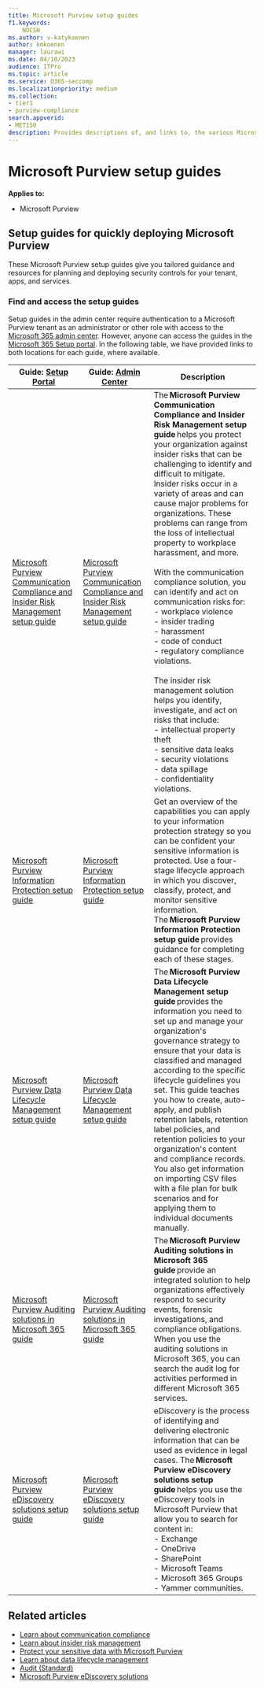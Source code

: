```yaml
---
title: Microsoft Purview setup guides
f1.keywords:
    NOCSH
ms.author: v-katykoenen
author: kmkoenen
manager: laurawi
ms.date: 04/10/2023
audience: ITPro
ms.topic: article
ms.service: O365-seccomp
ms.localizationpriority: medium
ms.collection:
- tier1
- purview-compliance
search.appverid:
- MET150 
description: Provides descriptions of, and links to, the various Microsoft Purview FastTrack setup guides.
---
```


# Microsoft Purview setup guides

**Applies to:**
- Microsoft Purview

## Setup guides for quickly deploying Microsoft Purview
These Microsoft Purview setup guides give you tailored guidance and resources for planning and deploying security controls for your tenant, apps, and services.

### Find and access the setup guides

Setup guides in the admin center require authentication to a Microsoft Purview tenant as an administrator or other role with access to the [Microsoft 365 admin center](https://go.microsoft.com/fwlink/?linkid=2224913). However, anyone can access the guides in the [Microsoft 365 Setup portal](https://go.microsoft.com/fwlink/?linkid=2220880). In the following table, we have provided links to both locations for each guide, where available.

|Guide: [Setup Portal](https://go.microsoft.com/fwlink/?linkid=2220880) | Guide: [Admin Center](https://go.microsoft.com/fwlink/?linkid=2224913) | Description| 
|-------------|-------------|--------------------|
|[Microsoft Purview Communication Compliance and Insider Risk Management setup guide](https://go.microsoft.com/fwlink/?linkid=2223415) | [Microsoft Purview Communication Compliance and Insider Risk Management setup guide](https://go.microsoft.com/fwlink/?linkid=2224188) | The **Microsoft Purview Communication Compliance and Insider Risk Management setup guide** helps you protect your organization against insider risks that can be challenging to identify and difficult to mitigate. Insider risks occur in a variety of areas and can cause major problems for organizations. These problems can range from the loss of intellectual property to workplace harassment, and more. <br> <br> With the communication compliance solution, you can identify and act on communication risks for: <br>  -  workplace violence <br>  -  insider trading <br>  -  harassment <br>  -  code of conduct <br>  -  regulatory compliance violations.  <br> <br> The insider risk management solution helps you identify, investigate, and act on risks that include: <br>   -  intellectual property theft  <br>   -  sensitive data leaks <br> - security violations <br>  -  data spillage <br>  -  confidentiality violations.|
| [Microsoft Purview Information Protection setup guide](https://go.microsoft.com/fwlink/?linkid=2222967) | [Microsoft Purview Information Protection setup guide](https://go.microsoft.com/fwlink/?linkid=2224687)  | Get an overview of the capabilities you can apply to your information protection strategy so you can be confident your sensitive information is protected. Use a four-stage lifecycle approach in which you discover, classify, protect, and monitor sensitive information. The **Microsoft Purview Information Protection setup guide** provides guidance for completing each of these stages.|
| [Microsoft Purview Data Lifecycle Management setup guide](https://go.microsoft.com/fwlink/?linkid=2223154) | [Microsoft Purview Data Lifecycle Management setup guide](https://go.microsoft.com/fwlink/?linkid=2224686) | The **Microsoft Purview Data Lifecycle Management setup guide** provides the information you need to set up and manage your organization's governance strategy to ensure that your data is classified and managed according to the specific lifecycle guidelines you set. This guide teaches you how to create, auto-apply, and publish retention labels, retention label policies, and retention policies to your organization's content and compliance records. You also get information on importing CSV files with a file plan for bulk scenarios and for applying them to individual documents manually. |
| [Microsoft Purview Auditing solutions in Microsoft 365 guide](https://go.microsoft.com/fwlink/?linkid=2223153) | [Microsoft Purview Auditing solutions in Microsoft 365 guide](https://go.microsoft.com/fwlink/?linkid=2224816) | The **Microsoft Purview Auditing solutions in Microsoft 365 guide** provide an integrated solution to help organizations effectively respond to security events, forensic investigations, and compliance obligations. When you use the auditing solutions in Microsoft 365, you can search the audit log for activities performed in different Microsoft 365 services. |
| [Microsoft Purview eDiscovery solutions setup guide](https://go.microsoft.com/fwlink/?linkid=2223416) | [Microsoft Purview eDiscovery solutions setup guide](https://go.microsoft.com/fwlink/?linkid=2224465) | eDiscovery is the process of identifying and delivering electronic information that can be used as evidence in legal cases. The **Microsoft Purview eDiscovery solutions setup guide** helps you use the eDiscovery tools in Microsoft Purview that allow you to search for content in:  <br>  -  Exchange <br>  -  OneDrive <br>  -  SharePoint <br>  -  Microsoft Teams <br>  -  Microsoft 365 Groups <br>  -  Yammer communities. |

## Related articles

- [Learn about communication compliance](communication-compliance.md#learn-about-communication-compliance)
- [Learn about insider risk management](insider-risk-management.md#learn-about-insider-risk-management)
- [Protect your sensitive data with Microsoft Purview](information-protection.md#protect-your-sensitive-data-with-microsoft-purview)
- [Learn about data lifecycle management](data-lifecycle-management.md#learn-about-data-lifecycle-management)
- [Audit (Standard)](audit-solutions-overview.md#audit-standard)
- [Microsoft Purview eDiscovery solutions](ediscovery.md#microsoft-purview-ediscovery-solutions)
